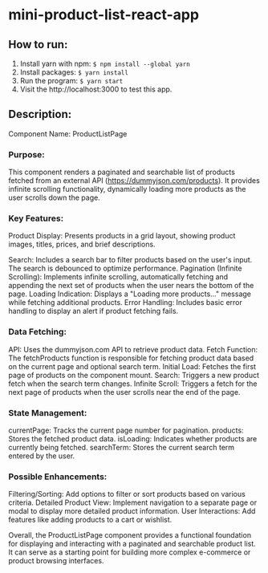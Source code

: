 # mini-product-list-react-app

## How to run:
1. Install yarn with npm:
  `$ npm install --global yarn`
2. Install packages:
  `$ yarn install`
3. Run the program:
  `$ yarn start`
4. Visit the http://localhost:3000 to test this app.

## Description:
Component Name: ProductListPage

### Purpose:
This component renders a paginated and searchable list of products fetched from an external API (https://dummyjson.com/products). It provides infinite scrolling functionality, dynamically loading more products as the user scrolls down the page.

### Key Features:
Product Display: Presents products in a grid layout, showing product images, titles, prices, and brief descriptions.

Search: Includes a search bar to filter products based on the user's input. The search is debounced to optimize performance.
Pagination (Infinite Scrolling): Implements infinite scrolling, automatically fetching and appending the next set of products when the user nears the bottom of the page.
Loading Indication: Displays a "Loading more products..." message while fetching additional products.
Error Handling: Includes basic error handling to display an alert if product fetching fails.

### Data Fetching:
API: Uses the dummyjson.com API to retrieve product data.
Fetch Function: The fetchProducts function is responsible for fetching product data based on the current page and optional search term.
Initial Load: Fetches the first page of products on the component mount.
Search: Triggers a new product fetch when the search term changes.
Infinite Scroll: Triggers a fetch for the next page of products when the user scrolls near the end of the page.

### State Management:
currentPage: Tracks the current page number for pagination.
products: Stores the fetched product data.
isLoading: Indicates whether products are currently being fetched.
searchTerm: Stores the current search term entered by the user.

### Possible Enhancements:
Filtering/Sorting: Add options to filter or sort products based on various criteria.
Detailed Product View: Implement navigation to a separate page or modal to display more detailed product information.
User Interactions: Add features like adding products to a cart or wishlist.

Overall, the ProductListPage component provides a functional foundation for displaying and interacting with a paginated and searchable product list. It can serve as a starting point for building more complex e-commerce or product browsing interfaces.
